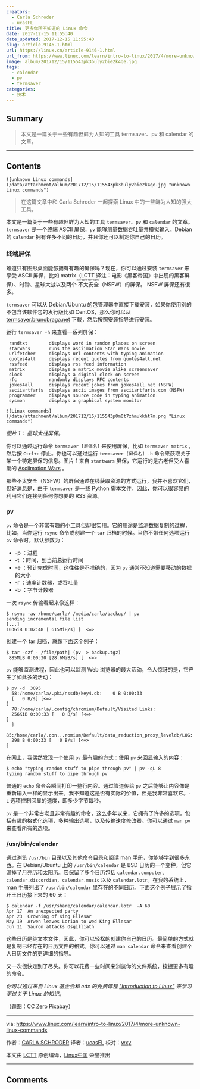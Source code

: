 ```yaml
---
creators:
  - Carla Schroder
  - ucasFL
title: 更多你所不知道的 Linux 命令
date: 2017-12-15 11:55:40
date_updated: 2017-12-15 11:55:40
slug: article-9146-1.html
url: https://linux.cn/article-9146-1.html
url_from: https://www.linux.com/learn/intro-to-linux/2017/4/more-unknown-linux-commands
image: album/201712/15/115543pk3buly2bie2k4qe.jpg
tags:
  - calendar
  - pv
  - termsaver
categories:
  - 技术
---
```


## Summary

> 本文是一篇关于一些有趣但鲜为人知的工具 termsaver、pv 和 calendar 的文章。

***

<!-- more -->

## Contents

`![unknown Linux commands](/data/attachment/album/201712/15/115543pk3buly2bie2k4qe.jpg "unknown Linux commands")`

> 
> 在这篇文章中和 Carla Schroder 一起探索 Linux 中的一些鲜为人知的强大工具。
> 
> 
> 

本文是一篇关于一些有趣但鲜为人知的工具 `termsaver`、`pv` 和 `calendar` 的文章。`termsaver` 是一个终端 ASCII 屏保，`pv` 能够测量数据吞吐量并模拟输入。Debian 的 `calendar` 拥有许多不同的日历，并且你还可以制定你自己的日历。

### 终端屏保

难道只有图形桌面能够拥有有趣的屏保吗？现在，你可以通过安装 `termsaver` 来享受 ASCII 屏保，比如 matrix（LCTT 译注：电影《黑客帝国》中出现的黑客屏保）、时钟、星球大战以及两个<ruby> 不太安全 <rt>  not-safe-for-work </rt></ruby>（NSFW）的屏保。 NSFW 屏保还有很多。

`termsaver` 可以从 Debian/Ubuntu 的包管理器中直接下载安装，如果你使用别的不包含该软件包的发行版比如 CentOS，那么你可以从 [termsaver.brunobraga.net](http://termsaver.brunobraga.net/) 下载，然后按照安装指导进行安装。

运行 `termsaver -h` 来查看一系列屏保：

```shell
 randtxt        displays word in random places on screen
 starwars       runs the asciimation Star Wars movie
 urlfetcher     displays url contents with typing animation
 quotes4all     displays recent quotes from quotes4all.net
 rssfeed        displays rss feed information
 matrix         displays a matrix movie alike screensaver
 clock          displays a digital clock on screen
 rfc            randomly displays RFC contents
 jokes4all      displays recent jokes from jokes4all.net (NSFW)
 asciiartfarts  displays ascii images from asciiartfarts.com (NSFW)
 programmer     displays source code in typing animation
 sysmon         displays a graphical system monitor
```

`![Linux commands](/data/attachment/album/201712/15/115543p0m0t7zhmukkht7m.png "Linux commands")`

*图片 1： 星球大战屏保。*

你可以通过运行命令 `termsaver [屏保名]` 来使用屏保，比如 `termsaver matrix` ，然后按 `Ctrl+c` 停止。你也可以通过运行 `termsaver [屏保名] -h` 命令来获取关于某一个特定屏保的信息。图片 1 来自 `startwars` 屏保，它运行的是古老但受人喜爱的 [Asciimation Wars](http://www.asciimation.co.nz/) 。

那些不太安全（NSFW）的屏保通过在线获取资源的方式运行，我并不喜欢它们，但好消息是，由于 `termsaver` 是一些 Python 脚本文件，因此，你可以很容易的利用它们连接到任何你想要的 RSS 资源。

### pv

`pv` 命令是一个非常有趣的小工具但却很实用。它的用途是监测数据复制的过程，比如，当你运行 `rsync` 命令或创建一个 `tar` 归档的时候。当你不带任何选项运行 `pv` 命令时，默认参数为：

* -p ：进程
* -t ：时间，到当前总运行时间
* -e ：预计完成时间，这往往是不准确的，因为 `pv` 通常不知道需要移动的数据的大小
* -r ：速率计数器，或吞吐量
* -b ：字节计数器

一次 `rsync` 传输看起来像这样：

```shell
$ rsync -av /home/carla/ /media/carla/backup/ | pv 
sending incremental file list
[...]
103GiB 0:02:48 [ 615MiB/s] [  <=>
```

创建一个 tar 归档，就像下面这个例子：

```shell
$ tar -czf - /file/path| (pv  > backup.tgz)
 885MiB 0:00:30 [28.6MiB/s] [  <=>
```

`pv` 能够监测进程，因此也可以监测 Web 浏览器的最大活动，令人惊讶的是，它产生了如此多的活动：

```shell
$ pv -d  3095                                                                                                             
  58:/home/carla/.pki/nssdb/key4.db:    0 B 0:00:33 
  [   0 B/s] [<=>                                                                           ] 
  78:/home/carla/.config/chromium/Default/Visited Links:  
  256KiB 0:00:33 [   0 B/s] [<=>                                                      ] 
  ] 
  85:/home/carla/.con...romium/Default/data_reduction_proxy_leveldb/LOG:  
  298 B 0:00:33 [   0 B/s] [<=>                                       ] 
```

在网上，我偶然发现一个使用 `pv` 最有趣的方式：使用 `pv` 来回显输入的内容：

```shell
$ echo "typing random stuff to pipe through pv" | pv -qL 8
typing random stuff to pipe through pv
```

普通的 `echo` 命令会瞬间打印一整行内容。通过管道传给 `pv` 之后能够让内容像是重新输入一样的显示出来。我不知道这是否有实际的价值，但是我非常喜欢它。`-L` 选项控制回显的速度，即多少字节每秒。

`pv` 是一个非常古老且非常有趣的命令，这么多年以来，它拥有了许多的选项，包括有趣的格式化选项，多种输出选项，以及传输速度修改器。你可以通过 `man pv` 来查看所有的选项。

### /usr/bin/calendar

通过浏览 `/usr/bin` 目录以及其他命令目录和阅读 man 手册，你能够学到很多东西。在 Debian/Ubuntu 上的 `/usr/bin/calendar` 是 BSD 日历的一个变种，但它漏掉了月亮历和太阳历。它保留了多个日历包括 `calendar.computer, calendar.discordian, calendar.music` 以及 `calendar.lotr`。在我的系统上，man 手册列出了 `/usr/bin/calendar` 里存在的不同日历。下面这个例子展示了指环王日历接下来的 60 天：

```shell
$ calendar -f /usr/share/calendar/calendar.lotr  -A 60
Apr 17  An unexpected party
Apr 23  Crowning of King Ellesar
May 19  Arwen leaves Lorian to wed King Ellesar
Jun 11  Sauron attacks Osgilliath
```

这些日历是纯文本文件，因此，你可以轻松的创建你自己的日历。最简单的方式就是复制已经存在的日历文件的格式。你可以通过 `man calendar` 命令来查看创建个人日历文件的更详细的指导。

又一次很快走到了尽头。你可以花费一些时间来浏览你的文件系统，挖掘更多有趣的命令。

*你可以通过来自 Linux 基金会和 edx 的免费课程 ["Introduction to Linux"](https://training.linuxfoundation.org/linux-courses/system-administration-training/introduction-to-linux) 来学习更过关于 Linux 的知识*。

（题图：[CC Zero](https://www.linux.com/licenses/category/creative-commons-zero) Pixabay）

---

via: <https://www.linux.com/learn/intro-to-linux/2017/4/more-unknown-linux-commands>

作者：[CARLA SCHRODER](https://www.linux.com/users/cschroder) 译者：[ucasFL](https://github.com/ucasFL) 校对：[wxy](https://github.com/wxy)

本文由 [LCTT](https://github.com/LCTT/TranslateProject) 原创编译，[Linux中国](https://linux.cn/) 荣誉推出

***

## Comments
